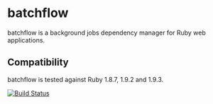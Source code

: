 # batchflow

batchflow is a background jobs dependency manager for Ruby web
applications.

## Compatibility

batchflow is tested against Ruby 1.8.7, 1.9.2 and 1.9.3.

[![Build Status](https://secure.travis-ci.org/lejo/batchflow.png)](http://travis-ci.org/lejo/batchflow)
